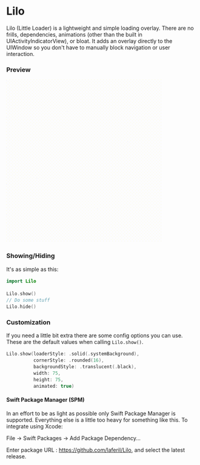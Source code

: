 # Lilo

Lilo (Little Loader) is a lightweight and simple loading overlay. There are no frills, dependencies, animations (other than the built in UIActivityIndicatorView), or bloat. It adds an overlay directly to the UIWindow so you don't have to manually block navigation or user interaction.

### Preview
![Alt Text](https://github.com/laferil/Lilo/raw/master/demo.gif)

### Showing/Hiding
It's as simple as this:
```swift
import Lilo

Lilo.show()
// Do some stuff
Lilo.hide()
```

### Customization
If you need a little bit extra there are some config options you can use. These are the default values when calling `Lilo.show()`.
```swift
Lilo.show(loaderStyle: .solid(.systemBackground), 
          cornerStyle: .rounded(16), 
          backgroundStyle: .translucent(.black), 
          width: 75, 
          height: 75, 
          animated: true)
```

#### Swift Package Manager (SPM)

In an effort to be as light as possible only Swift Package Manager is supported. Everything else is a little too heavy for something like this. To integrate using Xcode:

File -> Swift Packages -> Add Package Dependency...

Enter package URL : https://github.com/laferil/Lilo, and select the latest release.
